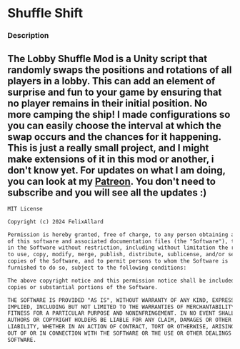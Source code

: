 # Shuffle Shift
### Description
The Lobby Shuffle Mod is a Unity script that randomly swaps the positions and rotations of all players in a lobby. 
This can add an element of surprise and fun to your game by ensuring that no player remains in their initial position.
No more camping the ship! I made configurations so you can easily choose the interval at which the swap occurs and the chances for it happening.
This is just a really small project, and I might make extensions of it in this mod or another, i don't know yet. For updates on what I am doing, you can look at my [Patreon](https://patreon.com/TheWeavers). You don't need to subscribe and you will see all the updates :)
---
```txt
MIT License

Copyright (c) 2024 FelixAllard

Permission is hereby granted, free of charge, to any person obtaining a copy
of this software and associated documentation files (the "Software"), to deal
in the Software without restriction, including without limitation the rights
to use, copy, modify, merge, publish, distribute, sublicense, and/or sell
copies of the Software, and to permit persons to whom the Software is
furnished to do so, subject to the following conditions:

The above copyright notice and this permission notice shall be included in all
copies or substantial portions of the Software.

THE SOFTWARE IS PROVIDED "AS IS", WITHOUT WARRANTY OF ANY KIND, EXPRESS OR
IMPLIED, INCLUDING BUT NOT LIMITED TO THE WARRANTIES OF MERCHANTABILITY,
FITNESS FOR A PARTICULAR PURPOSE AND NONINFRINGEMENT. IN NO EVENT SHALL THE
AUTHORS OR COPYRIGHT HOLDERS BE LIABLE FOR ANY CLAIM, DAMAGES OR OTHER
LIABILITY, WHETHER IN AN ACTION OF CONTRACT, TORT OR OTHERWISE, ARISING FROM,
OUT OF OR IN CONNECTION WITH THE SOFTWARE OR THE USE OR OTHER DEALINGS IN THE
SOFTWARE.

```